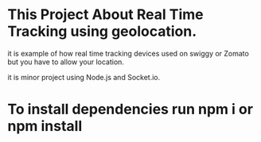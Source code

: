 # This Project About Real Time Tracking using geolocation.

it is example of how real time tracking devices used on swiggy or Zomato but you have to allow your location.

it is minor project using Node.js and Socket.io.

# To install dependencies run npm i or npm install

